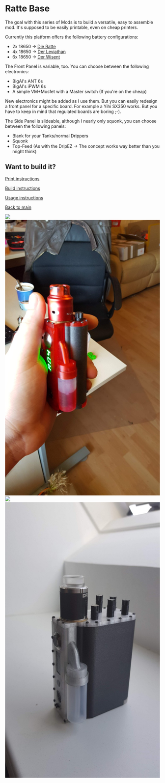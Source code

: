 # Ratte Base
The goal with this series of Mods is to build a versatile, easy to assemble mod. It's supposed to be easily printable, even on cheap printers.

Currently this platform offers the following battery configurations:
- 2x 18650 -> [Die Ratte](https://github.com/johannes-otto/Librecig/blob/master/Ratte%20and%20Variations/Ratte/Readme.md)
- 4x 18650 -> [Der Leviathan](https://github.com/johannes-otto/Librecig/blob/master/Ratte%20and%20Variations/Leviatan/Readme.md)
- 6x 18650 ->  [Der Wisent](https://github.com/johannes-otto/Librecig/blob/master/Ratte%20and%20Variations/Wisent/Readme.md)

The Front Panel is variable, too. You can choose between the following electronics:
- BigAl's ANT 6s
- BigAl's iPWM 6s
- A simple VM+Mosfet with a Master switch (If you're on the cheap)

New electronics might be added as I use them. But you can easily redesign a front panel for a specific board. For example a Yihi SX350 works. But you have to keep in mind that regulated boards are boring ;-).

The Side Panel is slideable, although I nearly only squonk, you can choose between the following panels:
- Blank for your Tanks/normal Drippers
- Squonk
- Top-Feed (As with the DripEZ -> The concept works way better than you might think)


## Want to build it?
[Print instructions]()

[Build instructions]()

[Usage instructions]()

[Back to main]()

![](https://github.com/johannes-otto/Librecig/blob/master/Ratte%20and%20Variations/doc/images/Leviathan%20Squonk.png)
![](https://github.com/johannes-otto/Librecig/blob/master/Ratte%20and%20Variations/doc/images/Ratte%20Squonk%20iPWM.png)
![](https://github.com/johannes-otto/Librecig/blob/master/Ratte%20and%20Variations/doc/images/Ratte%20Top%20Feed%20Mosfet.png)
![](https://github.com/johannes-otto/Librecig/blob/master/Ratte%20and%20Variations/doc/images/Wisent%20Squonk%20ANT.png)
